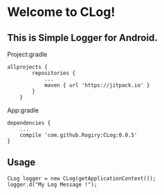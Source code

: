 Welcome to CLog!
===================

This is Simple Logger for Android.
----------

Project:gradle

```
allprojects {
		repositories {
			...
			maven { url 'https://jitpack.io' }
		}
	}
```


App:gradle

```
dependencies {
    ...
    compile 'com.github.Rogiry:CLog:0.0.5'
}
```



Usage
-------------------

```
CLog logger = new CLog(getApplicationContext());
logger.d("My Log Message !");
```

